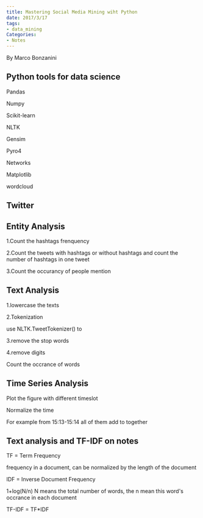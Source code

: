 ```yaml
---
title: Mastering Social Media Mining wiht Python
date: 2017/3/17
tags: 
- data_mining
Categories:
- Notes
---
```




By Marco Bonzanini



## Python tools for data science

Pandas

Numpy

Scikit-learn

NLTK

Gensim

Pyro4

Networks

Matplotlib

wordcloud

## Twitter 

## Entity Analysis

1.Count the hashtags frenquency

2.Count the tweets with hashtags or without hashtags and count the number of hashtags in one tweet

3.Count the occurancy of people mention



## Text Analysis

1.lowercase the texts

2.Tokenization

 use NLTK.TweetTokenizer() to 

3.remove the stop words

4.remove digits

 Count the occrance of words

## Time Series Analysis

Plot the figure with different timeslot

Normalize the time

For example from 15:13-15:14 all of them add to together

## Text analysis and TF-IDF on notes

TF = Term Frequency

frequency in a document, can be normalized by the length of the document

IDF = Inverse Document Frequency

1+log(N/n)  N means the total number of words, the n mean this word's occrance in each document



TF-IDF = TF*IDF
